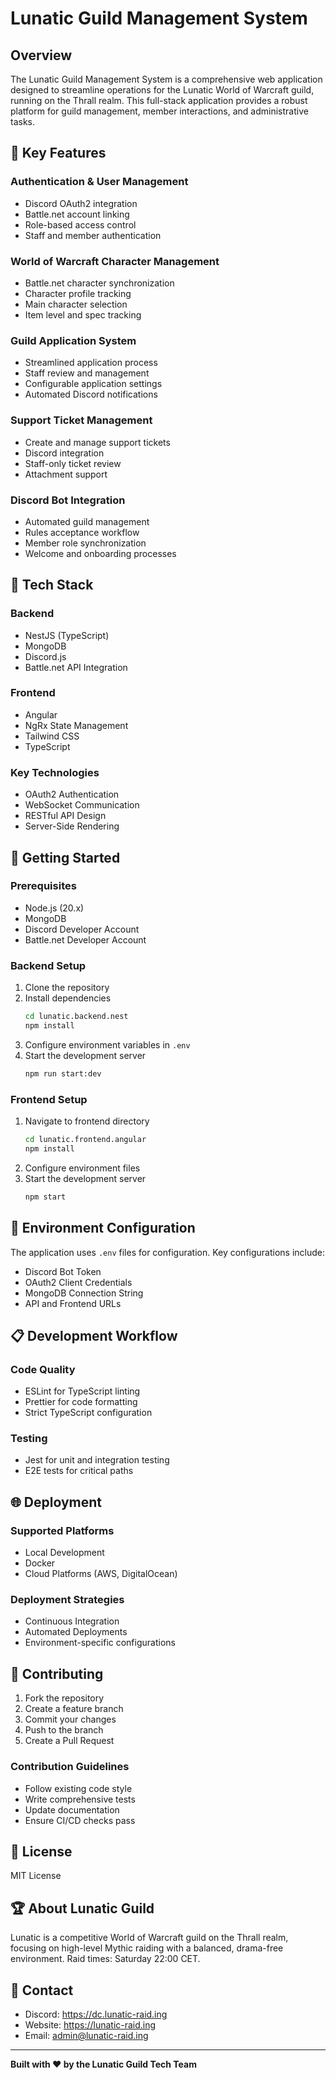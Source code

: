 # Lunatic Guild Management System

## Overview

The Lunatic Guild Management System is a comprehensive web application designed to streamline operations for the Lunatic World of Warcraft guild, running on the Thrall realm. This full-stack application provides a robust platform for guild management, member interactions, and administrative tasks.

## 🌟 Key Features

### Authentication & User Management
- Discord OAuth2 integration
- Battle.net account linking
- Role-based access control
- Staff and member authentication

### World of Warcraft Character Management
- Battle.net character synchronization
- Character profile tracking
- Main character selection
- Item level and spec tracking

### Guild Application System
- Streamlined application process
- Staff review and management
- Configurable application settings
- Automated Discord notifications

### Support Ticket Management
- Create and manage support tickets
- Discord integration
- Staff-only ticket review
- Attachment support

### Discord Bot Integration
- Automated guild management
- Rules acceptance workflow
- Member role synchronization
- Welcome and onboarding processes

## 🔧 Tech Stack

### Backend
- NestJS (TypeScript)
- MongoDB
- Discord.js
- Battle.net API Integration

### Frontend
- Angular
- NgRx State Management
- Tailwind CSS
- TypeScript

### Key Technologies
- OAuth2 Authentication
- WebSocket Communication
- RESTful API Design
- Server-Side Rendering

## 🚀 Getting Started

### Prerequisites
- Node.js (20.x)
- MongoDB
- Discord Developer Account
- Battle.net Developer Account

### Backend Setup
1. Clone the repository
2. Install dependencies
   ```bash
   cd lunatic.backend.nest
   npm install
   ```
3. Configure environment variables in `.env`
4. Start the development server
   ```bash
   npm run start:dev
   ```

### Frontend Setup
1. Navigate to frontend directory
   ```bash
   cd lunatic.frontend.angular
   npm install
   ```
2. Configure environment files
3. Start the development server
   ```bash
   npm start
   ```

## 🔐 Environment Configuration

The application uses `.env` files for configuration. Key configurations include:
- Discord Bot Token
- OAuth2 Client Credentials
- MongoDB Connection String
- API and Frontend URLs

## 📋 Development Workflow

### Code Quality
- ESLint for TypeScript linting
- Prettier for code formatting
- Strict TypeScript configuration

### Testing
- Jest for unit and integration testing
- E2E tests for critical paths

## 🌐 Deployment

### Supported Platforms
- Local Development
- Docker
- Cloud Platforms (AWS, DigitalOcean)

### Deployment Strategies
- Continuous Integration
- Automated Deployments
- Environment-specific configurations

## 🤝 Contributing

1. Fork the repository
2. Create a feature branch
3. Commit your changes
4. Push to the branch
5. Create a Pull Request

### Contribution Guidelines
- Follow existing code style
- Write comprehensive tests
- Update documentation
- Ensure CI/CD checks pass

## 📄 License

MIT License

## 🏆 About Lunatic Guild

Lunatic is a competitive World of Warcraft guild on the Thrall realm, focusing on high-level Mythic raiding with a balanced, drama-free environment. Raid times: Saturday 22:00 CET.

## 🔗 Contact

- Discord: https://dc.lunatic-raid.ing
- Website: https://lunatic-raid.ing
- Email: admin@lunatic-raid.ing

---

**Built with ❤️ by the Lunatic Guild Tech Team**
